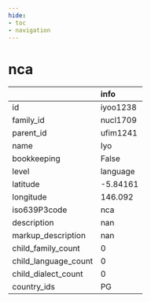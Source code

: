 ```yaml
---
hide:
- toc
- navigation
---
```

# nca
|                      | info     |
|:---------------------|:---------|
| id                   | iyoo1238 |
| family_id            | nucl1709 |
| parent_id            | ufim1241 |
| name                 | Iyo      |
| bookkeeping          | False    |
| level                | language |
| latitude             | -5.84161 |
| longitude            | 146.092  |
| iso639P3code         | nca      |
| description          | nan      |
| markup_description   | nan      |
| child_family_count   | 0        |
| child_language_count | 0        |
| child_dialect_count  | 0        |
| country_ids          | PG       |